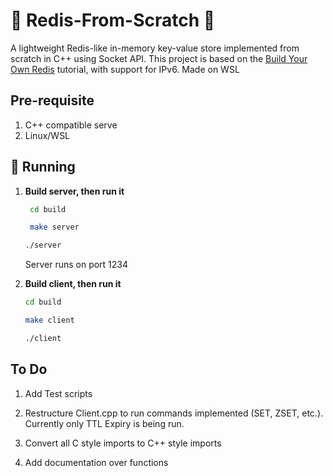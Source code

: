 #  🐙 Redis-From-Scratch 🐙

A lightweight Redis-like in-memory key-value store implemented from scratch in C++ using Socket API. This project is based on the [Build Your Own Redis](https://build-your-own.org/redis/) tutorial, with support for IPv6. Made on WSL

## Pre-requisite
1. C++ compatible serve
2. Linux/WSL 

## 📍 Running 

1. **Build server, then run it**
   ```bash
    cd build

    make server
   
   ./server
   ```
    Server runs on port 1234

2. **Build client, then run it**

   ```bash
   cd build

   make client
   
   ./client
   ```

## To Do
1. Add Test scripts

2. Restructure Client.cpp to run commands implemented (SET, ZSET, etc.). Currently only TTL Expiry is being run.

3. Convert all C style imports to C++ style imports

4. Add documentation over functions

